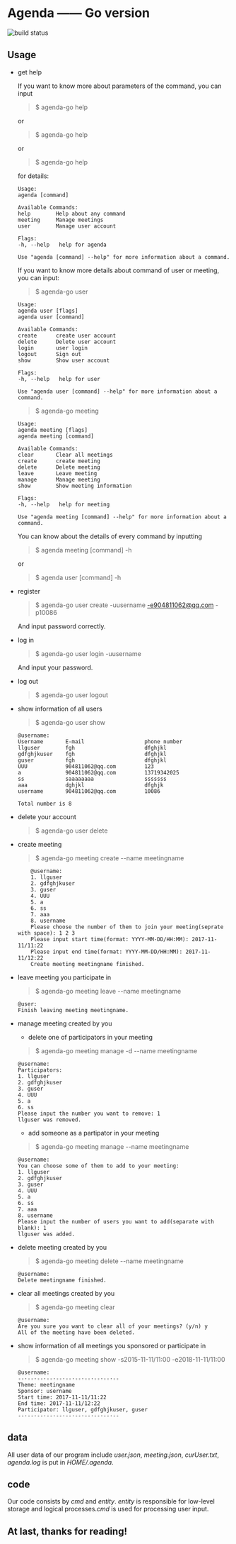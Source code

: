 # Agenda —— Go version
![build status](https://travis-ci.org/freakkid/agenda-go.svg?branch=master)
## Usage

* get help

    If you want to know more about parameters of the command, you can input
   
   > $ agenda-go help

    or

   > $ agenda-go help

    or

   > $ agenda-go help

   for details:

    ```
    Usage:
    agenda [command]

    Available Commands:
    help        Help about any command
    meeting     Manage meetings
    user        Manage user account

    Flags:
    -h, --help   help for agenda

    Use "agenda [command] --help" for more information about a command.
    ```

    If you want to know more details about command of user or meeting, you can input:

    > $ agenda-go user

    ```
    Usage:
    agenda user [flags]
    agenda user [command]

    Available Commands:
    create      create user account
    delete      Delete user account
    login       user login
    logout      Sign out
    show        Show user account

    Flags:
    -h, --help   help for user

    Use "agenda user [command] --help" for more information about a command.
    ```

    > $ agenda-go meeting

    ```
    Usage:
    agenda meeting [flags]
    agenda meeting [command]

    Available Commands:
    clear       Clear all meetings
    create      create meeting
    delete      Delete meeting
    leave       Leave meeting
    manage      Manage meeting
    show        Show meeting information

    Flags:
    -h, --help   help for meeting

    Use "agenda meeting [command] --help" for more information about a command.
    ```

    You can know about the details of every command by inputting

    > $ agenda meeting [command] -h

    or 

    > $ agenda user [command] -h

* register

    > $ agenda-go user create -uusername -e904811062@qq.com -p10086

    And input password correctly.

* log in
    > $ agenda-go user login -uusername

    And input your password.

* log out
    > $ agenda-go user logout

* show information of all users
    > $  agenda-go user show
    
    ```
    @username:
    Username       E-mail                   phone number
    llguser        fgh                      dfghjkl
    gdfghjkuser    fgh                      dfghjkl
    guser          fgh                      dfghjkl
    UUU            904811062@qq.com         123
    a              904811062@qq.com         13719342025
    ss             saaaaaaaa                sssssss
    aaa            dghjkl                   dfghjk
    username       904811062@qq.com         10086

    Total number is 8
    ```

* delete your account

    > $ agenda-go user delete


* create meeting
    > $ agenda-go meeting create --name meetingname
    ```
        @username:
        1. llguser
        2. gdfghjkuser
        3. guser
        4. UUU
        5. a
        6. ss
        7. aaa
        8. username
        Please choose the number of them to join your meeting(seprate with space): 1 2 3
        Please input start time(format: YYYY-MM-DD/HH:MM): 2017-11-11/11:22
        Please input end time(format: YYYY-MM-DD/HH:MM): 2017-11-11/12:22
        Create meeting meetingname finished.
    ```

* leave meeting you participate in
    > $ agenda-go meeting leave --name meetingname
    ```
    @user:
    Finish leaving meeting meetingname.
    ```

* manage meeting created by you
    + delete one of participators in your meeting
    > $ agenda-go meeting manage -d --name meetingname
    ```
    @username:
    Participators:
    1. llguser
    2. gdfghjkuser
    3. guser
    4. UUU
    5. a
    6. ss
    Please input the number you want to remove: 1
    llguser was removed.
    ```

    + add someone as a partipator in your meeting

    > $ agenda-go meeting manage --name meetingname
    ```
    @username:
    You can choose some of them to add to your meeting:
    1. llguser
    2. gdfghjkuser
    3. guser
    4. UUU
    5. a
    6. ss
    7. aaa
    8. username
    Please input the number of users you want to add(separate with blank): 1
    llguser was added.
    ```

* delete meeting created by you
    > $ agenda-go meeting delete --name meetingname
    ```
    @username:
    Delete meetingname finished.
    ```

* clear all meetings created by you
    > $ agenda-go meeting clear
    ```
    @username:
    Are you sure you want to clear all of your meetings? (y/n) y
    All of the meeting have been deleted.
    ```

* show information of all meetings you sponsored or participate in
    > $ agenda-go meeting show -s2015-11-11/11:00 -e2018-11-11/11:00
    ```
    @username:
    --·--·--·--·--·--·--·--·--·--·--
    Theme: meetingname
    Sponsor: username
    Start time: 2017-11-11/11:22
    End time: 2017-11-11/12:22
    Participator: llguser, gdfghjkuser, guser
    --·--·--·--·--·--·--·--·--·--·--
    ```

## data
All user data of our program include _user.json_, _meeting.json_, _curUser.txt_, _agenda.log_ is put in _HOME/.agenda_.


## code

Our code consists by _cmd_ and _entity_. _entity_ is responsible for low-level storage and logical processes._cmd_ is used for processing user input.


## At last, thanks for reading!
